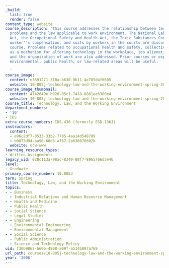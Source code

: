 ```yaml
---
_build:
  list: true
  render: false
content_type: website
course_description: 'This course addresses the relationship between technology-related
  problems and the law applicable to work environment. The National Labor Relations
  Act, the Occupational Safety and Health Act, the Toxic Substances Control Act, state
  worker''s compensation, and suits by workers in the courts are discussed in the
  course. Problems related to occupational health and safety, collective bargaining
  as a mechanism for altering technology in the workplace, job alienation, productivity,
  and the organization of work are also addressed. Prior courses or experience in
  environmental, public health, or law-related areas will be useful.

  '
course_image:
  content: e3691271-310a-b630-9b11-4e785daf6605
  website: 10-805j-technology-law-and-the-working-environment-spring-2006
course_image_thumbnail:
  content: 4142649e-b928-05c1-7418-8861ee6380e4
  website: 10-805j-technology-law-and-the-working-environment-spring-2006
course_title: Technology, Law, and the Working Environment
department_numbers:
- '10'
- IDS
extra_course_numbers: IDS.436 (formerly ESD.136J)
instructors:
  content:
  - e96c2df7-0533-33b2-7785-4aa14d5487d9
  - b0873d94-aa96-60d8-af67-2a638078602b
  website: ocw-www
learning_resource_types:
- Written Assignments
legacy_uid: 028c113a-98ac-8349-08f7-8965766d3e46
level:
- Graduate
primary_course_number: 10.805J
term: Spring
title: Technology, Law, and the Working Environment
topics:
- - Business
  - Industrial Relations and Human Resource Management
- - Health and Medicine
  - Public Health
- - Social Science
  - Legal Studies
- - Engineering
  - Environmental Engineering
  - Environmental Management
- - Social Science
  - Public Administration
  - Science and Technology Policy
uid: f30b9867-b606-4808-a09f-a514b897a769
url_path: courses/10-805j-technology-law-and-the-working-environment-spring-2006
year: '2006'
---
```

